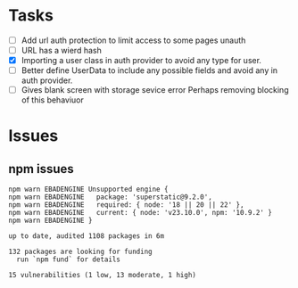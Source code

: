 # Tasks

- [ ] Add url auth protection to limit access to some pages unauth
- [ ] URL has a wierd hash
- [x] Importing a user class in auth provider to avoid any type for user.
- [ ] Better define UserData to include any possible fields and avoid any in auth provider.
- [ ] Gives blank screen with storage sevice error Perhaps removing blocking of this behaviuor

# Issues

## npm issues

```fish
npm warn EBADENGINE Unsupported engine {
npm warn EBADENGINE   package: 'superstatic@9.2.0',
npm warn EBADENGINE   required: { node: '18 || 20 || 22' },
npm warn EBADENGINE   current: { node: 'v23.10.0', npm: '10.9.2' }
npm warn EBADENGINE }

up to date, audited 1108 packages in 6m

132 packages are looking for funding
  run `npm fund` for details

15 vulnerabilities (1 low, 13 moderate, 1 high)
```
